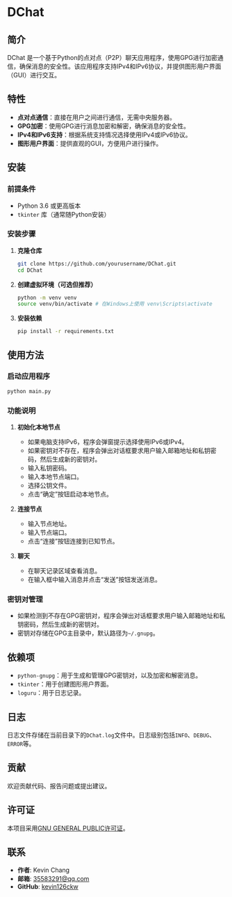 # DChat

## 简介

DChat 是一个基于Python的点对点（P2P）聊天应用程序，使用GPG进行加密通信，确保消息的安全性。该应用程序支持IPv4和IPv6协议，并提供图形用户界面（GUI）进行交互。

## 特性

- **点对点通信**：直接在用户之间进行通信，无需中央服务器。
- **GPG加密**：使用GPG进行消息加密和解密，确保消息的安全性。
- **IPv4和IPv6支持**：根据系统支持情况选择使用IPv4或IPv6协议。
- **图形用户界面**：提供直观的GUI，方便用户进行操作。

## 安装

### 前提条件

- Python 3.6 或更高版本
- `tkinter` 库（通常随Python安装）

### 安装步骤

1. **克隆仓库**
    ```bash 
    git clone https://github.com/yourusername/DChat.git 
    cd DChat
   ```
2. **创建虚拟环境（可选但推荐）**
    ```bash
    python -m venv venv 
   source venv/bin/activate # 在Windows上使用 venv\Scripts\activate
   ```
3. **安装依赖**
    ```bash 
   pip install -r requirements.txt
   ```   
## 使用方法

### 启动应用程序
```bash
python main.py
```
### 功能说明

1. **初始化本地节点**
   - 如果电脑支持IPv6，程序会弹窗提示选择使用IPv6或IPv4。
   - 如果密钥对不存在，程序会弹出对话框要求用户输入邮箱地址和私钥密码，然后生成新的密钥对。
   - 输入私钥密码。
   - 输入本地节点端口。
   - 选择公钥文件。
   - 点击“确定”按钮启动本地节点。

2. **连接节点**
   - 输入节点地址。
   - 输入节点端口。
   - 点击“连接”按钮连接到已知节点。

3. **聊天**
   - 在聊天记录区域查看消息。
   - 在输入框中输入消息并点击“发送”按钮发送消息。

### 密钥对管理

- 如果检测到不存在GPG密钥对，程序会弹出对话框要求用户输入邮箱地址和私钥密码，然后生成新的密钥对。
- 密钥对存储在GPG主目录中，默认路径为`~/.gnupg`。

## 依赖项

- `python-gnupg`：用于生成和管理GPG密钥对，以及加密和解密消息。
- `tkinter`：用于创建图形用户界面。
- `loguru`：用于日志记录。

## 日志

日志文件存储在当前目录下的`DChat.log`文件中。日志级别包括`INFO`、`DEBUG`、`ERROR`等。

## 贡献

欢迎贡献代码、报告问题或提出建议。

## 许可证

本项目采用[GNU GENERAL PUBLIC许可证](LICENSE)。

## 联系

- **作者**: Kevin Chang
- **邮箱**: 35583291@qq.com
- **GitHub**: [kevin126ckw](https://github.com/kevin126ckw)




   

   